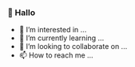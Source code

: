 ### 👋 Hallo
- 👀 I’m interested in ...
- 🌱 I’m currently learning ...
- 💞️ I’m looking to collaborate on ...
- 📫 How to reach me ...

<!---
ShriGA/ShriGA is a ✨ special ✨ repository because its `README.md` (this file) appears on your GitHub profile.
You can click the Preview link to take a look at your changes.
--->
